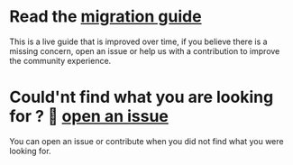 # Read the [migration guide](https://vert-x3.github.io/vertx-4-migration-guide/index.html)

This is a live guide that is improved over time, if you believe there is a missing concern, open an issue or help us with a contribution to improve the community experience.

# Could'nt find what you are looking for  ? 👊 [open an issue](https://github.com/vert-x3/vertx-4-migration-guide/issues)

You can open an issue or contribute when you did not find what you were looking for.
